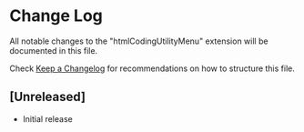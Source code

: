 # Change Log

All notable changes to the "htmlCodingUtilityMenu" extension will be documented in this file.

Check [Keep a Changelog](http://keepachangelog.com/) for recommendations on how to structure this file.

## [Unreleased]

- Initial release